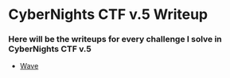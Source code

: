 # CyberNights CTF v.5 Writeup 
### Here will be the writeups for every challenge I solve in CyberNights CTF v.5


- [Wave](Wave.md)